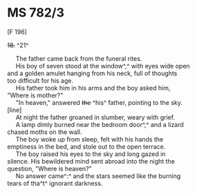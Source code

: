 # MS 782/3

[F 196]

~~18.~~ ^21^ 

&nbsp;&nbsp;&nbsp;&nbsp;&nbsp;The father came back from the funeral rites. \
&nbsp;&nbsp;&nbsp;&nbsp;&nbsp;His boy of seven stood at the window^,^ with eyes wide open \
and a golden amulet hanging from his neck, full of thoughts \
too difficult for his age. \
&nbsp;&nbsp;&nbsp;&nbsp;&nbsp;His father took him in his arms and the boy asked him, \
"Where is mother?" \
&nbsp;&nbsp;&nbsp;&nbsp;&nbsp;"In heaven," answered ~~the~~ ^his^ father, pointing to the sky. \
[line] \
&nbsp;&nbsp;&nbsp;&nbsp;&nbsp;At night the father groaned in slumber, weary with grief. \
&nbsp;&nbsp;&nbsp;&nbsp;&nbsp;A lamp dimly burned near the bedroom door^,^ and a lizard \
chased moths on the wall. \
&nbsp;&nbsp;&nbsp;&nbsp;&nbsp;The boy woke up from sleep, felt with his hands the \
emptiness in the bed, and stole out to the open terrace. \
&nbsp;&nbsp;&nbsp;&nbsp;&nbsp;The boy raised his eyes to the sky and long gazed in \
silence. His bewildered mind sent abroad into the night the \
question, "Where is heaven?" \
&nbsp;&nbsp;&nbsp;&nbsp;&nbsp;No answer came^:^ and the stars seemed like the burning \
tears of tha^t^ ignorant darkness.
